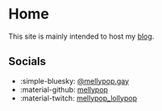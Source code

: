 # Home

This site is mainly intended to host my [blog](blog).

## Socials

- :simple-bluesky: [@mellypop.gay](https://bsky.app/profile/mellypop.gay)
- :material-github: [mellypop](https://github.com/mellypop)
- :material-twitch: [mellypop_lollypop](https://twitch.tv/mellypop_lollypop)
